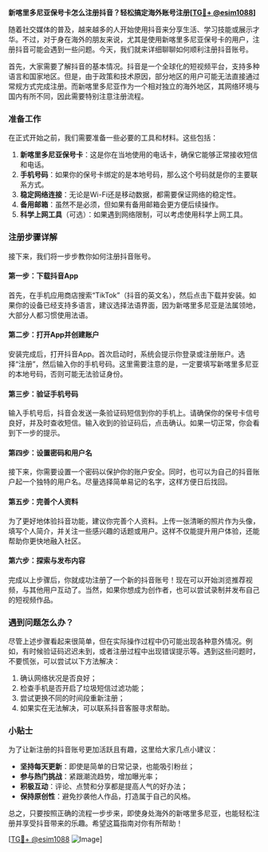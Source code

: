 **新喀里多尼亚保号卡怎么注册抖音？轻松搞定海外账号注册[[TG💪+ @esim1088](https://t.me/s/esim1088)]**

随着社交媒体的普及，越来越多的人开始使用抖音来分享生活、学习技能或展示才华。不过，对于身在海外的朋友来说，尤其是使用新喀里多尼亚保号卡的用户，注册抖音可能会遇到一些问题。今天，我们就来详细聊聊如何顺利注册抖音账号。

首先，大家需要了解抖音的基本情况。抖音是一个全球化的短视频平台，支持多种语言和国家地区。但是，由于政策和技术原因，部分地区的用户可能无法直接通过常规方式完成注册。而新喀里多尼亚作为一个相对独立的海外地区，其网络环境与国内有所不同，因此需要特别注意注册流程。

### 准备工作

在正式开始之前，我们需要准备一些必要的工具和材料。这些包括：

1. **新喀里多尼亚保号卡**：这是你在当地使用的电话卡，确保它能够正常接收短信和电话。
2. **手机号码**：如果你的保号卡绑定的是本地号码，那么这个号码就是你的主要联系方式。
3. **稳定网络连接**：无论是Wi-Fi还是移动数据，都需要保证网络的稳定性。
4. **备用邮箱**：虽然不是必须，但如果有备用邮箱会更方便后续操作。
5. **科学上网工具**（可选）：如果遇到网络限制，可以考虑使用科学上网工具。

### 注册步骤详解

接下来，我们将一步步教你如何注册抖音账号。

#### 第一步：下载抖音App

首先，在手机应用商店搜索“TikTok”（抖音的英文名），然后点击下载并安装。如果你的设备已经支持多语言，建议选择法语界面，因为新喀里多尼亚是法属领地，大部分人都习惯使用法语。

#### 第二步：打开App并创建账户

安装完成后，打开抖音App。首次启动时，系统会提示你登录或注册账户。选择“注册”，然后输入你的手机号码。这里需要注意的是，一定要填写新喀里多尼亚的本地号码，否则可能无法验证身份。

#### 第三步：验证手机号码

输入手机号后，抖音会发送一条验证码短信到你的手机上。请确保你的保号卡信号良好，并及时查收短信。输入收到的验证码后，点击确认。如果一切正常，你会看到下一步的提示。

#### 第四步：设置密码和用户名

接下来，你需要设置一个密码以保护你的账户安全。同时，也可以为自己的抖音账户起一个独特的用户名。尽量选择简单易记的名字，这样方便日后找回。

#### 第五步：完善个人资料

为了更好地体验抖音功能，建议你完善个人资料。上传一张清晰的照片作为头像，填写个人简介，并关注一些感兴趣的话题或用户。这样不仅能提升用户体验，还能帮助你更快地融入社区。

#### 第六步：探索与发布内容

完成以上步骤后，你就成功注册了一个新的抖音账号！现在可以开始浏览推荐视频，与其他用户互动了。当然，如果你想成为创作者，也可以尝试录制并发布自己的短视频作品。

### 遇到问题怎么办？

尽管上述步骤看起来很简单，但在实际操作过程中仍可能出现各种意外情况。例如，有时候验证码迟迟未到，或者注册过程中出现错误提示等。遇到这些问题时，不要慌张，可以尝试以下方法解决：

1. 确认网络状况是否良好；
2. 检查手机是否开启了垃圾短信过滤功能；
3. 尝试更换不同的时间段重新注册；
4. 如果实在无法解决，可以联系抖音客服寻求帮助。

### 小贴士

为了让新注册的抖音账号更加活跃且有趣，这里给大家几点小建议：

- **坚持每天更新**：即使是简单的日常记录，也能吸引粉丝；
- **参与热门挑战**：紧跟潮流趋势，增加曝光率；
- **积极互动**：评论、点赞和分享都是提高人气的好办法；
- **保持原创性**：避免抄袭他人作品，打造属于自己的风格。

总之，只要按照正确的流程一步步来，即使身处海外的新喀里多尼亚，也能轻松注册并享受抖音带来的乐趣。希望这篇指南对你有所帮助！

[[TG💪+ @esim1088](https://t.me/s/esim1088) ![Image](https://i.postimg.cc/4NQfJmqS/Snipaste-2025-05-13-00-14-12.png)]